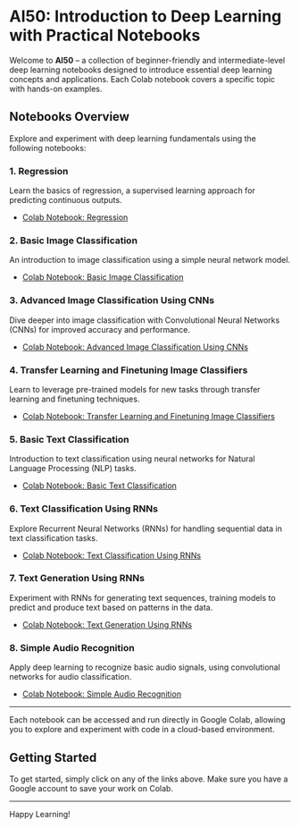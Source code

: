 # AI50: Introduction to Deep Learning with Practical Notebooks

Welcome to **AI50** – a collection of beginner-friendly and intermediate-level deep learning notebooks designed to introduce essential deep learning concepts and applications. Each Colab notebook covers a specific topic with hands-on examples.

## Notebooks Overview

Explore and experiment with deep learning fundamentals using the following notebooks:

### 1. Regression
Learn the basics of regression, a supervised learning approach for predicting continuous outputs.
- [Colab Notebook: Regression](https://colab.research.google.com/drive/137H4Bu5MdiiDzBsHhucfi8GFzmH4nML3#scrollTo=f_GchJ2tg-2o)

### 2. Basic Image Classification
An introduction to image classification using a simple neural network model.
- [Colab Notebook: Basic Image Classification](https://colab.research.google.com/drive/12jShj1PplGkdOiB31tDTl37pA56r71e3#scrollTo=R32zteKHCaXT)

### 3. Advanced Image Classification Using CNNs
Dive deeper into image classification with Convolutional Neural Networks (CNNs) for improved accuracy and performance.
- [Colab Notebook: Advanced Image Classification Using CNNs](https://colab.research.google.com/drive/19Zsfkq3gVK_uHhC1uSRpGX12Sw2qHsdj#scrollTo=zF9uvbXNVrVY)

### 4. Transfer Learning and Finetuning Image Classifiers
Learn to leverage pre-trained models for new tasks through transfer learning and finetuning techniques.
- [Colab Notebook: Transfer Learning and Finetuning Image Classifiers](https://colab.research.google.com/drive/1JZ6TUAIxv0y5XAW-O9Kj_frUdNd7s3To#scrollTo=RUNoQNgtfNgt)

### 5. Basic Text Classification
Introduction to text classification using neural networks for Natural Language Processing (NLP) tasks.
- [Colab Notebook: Basic Text Classification](https://colab.research.google.com/drive/1wUjPDGKpL0FrndIkENfqjXLakJMsNF49#scrollTo=QW355HH5L49K)

### 6. Text Classification Using RNNs
Explore Recurrent Neural Networks (RNNs) for handling sequential data in text classification tasks.
- [Colab Notebook: Text Classification Using RNNs](https://colab.research.google.com/drive/1TXrInsHe2Gbennu2elLbOP8BKv9SVAqN#scrollTo=z682XYsrjkY9)

### 7. Text Generation Using RNNs
Experiment with RNNs for generating text sequences, training models to predict and produce text based on patterns in the data.
- [Colab Notebook: Text Generation Using RNNs](https://colab.research.google.com/drive/1Ee5M_wc4NpVCEk2LV3KoQ0kOW6ofhJEd#scrollTo=UlUQzwu6EXam)

### 8. Simple Audio Recognition
Apply deep learning to recognize basic audio signals, using convolutional networks for audio classification.
- [Colab Notebook: Simple Audio Recognition](https://colab.research.google.com/drive/1s_J67g-9OrvqnhZLX1bf97xUvIqwRGKd#scrollTo=wTAg4vsn3oEb)

---

Each notebook can be accessed and run directly in Google Colab, allowing you to explore and experiment with code in a cloud-based environment.

## Getting Started

To get started, simply click on any of the links above. Make sure you have a Google account to save your work on Colab.

---

Happy Learning!
